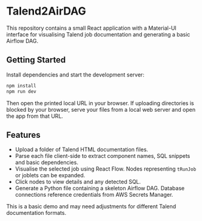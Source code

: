# Talend2AirDAG

This repository contains a small React application with a Material-UI interface for visualising Talend job documentation and generating a basic Airflow DAG.

## Getting Started

Install dependencies and start the development server:

```bash
npm install
npm run dev
```

Then open the printed local URL in your browser. If uploading directories is blocked by your browser, serve your files from a local web server and open the app from that URL.

## Features

- Upload a folder of Talend HTML documentation files.
- Parse each file client-side to extract component names, SQL snippets and basic dependencies.
- Visualise the selected job using React Flow. Nodes representing `tRunJob` or joblets can be expanded.
- Click nodes to view details and any detected SQL.
- Generate a Python file containing a skeleton Airflow DAG. Database connections reference credentials from AWS Secrets Manager.

This is a basic demo and may need adjustments for different Talend documentation formats.
